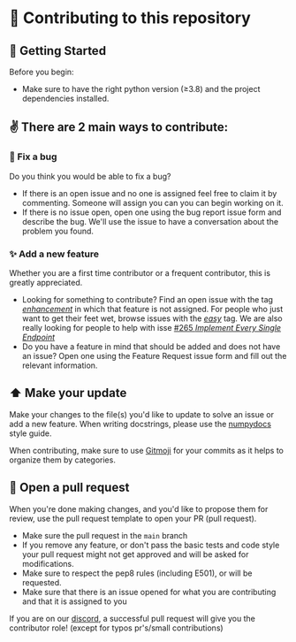 # :tada: Contributing to this repository

## 🏁 Getting Started

Before you begin:

* Make sure to have the right python version (≥3.8)
and the project dependencies installed.

## :v: There are 2 main ways to contribute:

### :bug: Fix a bug
Do you think you would be able to fix a bug?
- If there is an open issue and no one is assigned feel free to claim it by commenting. 
Someone will assign you can you can begin working on it.
- If there is no issue open, open one using the bug report issue form and describe the bug.
We'll use the issue to have a conversation about the problem you found.

### :sparkles: Add a new feature
Whether you are a first time contributor or a frequent contributor, this is greatly appreciated.
- Looking for something to contribute? Find an open issue with the tag [_enhancement_](https://github.com/Pincer-org/Pincer/labels/enhancement) in which that feature is not assigned.
For people who just want to get their feet wet, browse issues with the [_easy_](https://github.com/Pincer-org/Pincer/labels/easy) tag.
We are also really looking for people to help with isse [#265 *Implement Every Single Endpoint*](https://github.com/Pincer-org/Pincer/issues/265)
- Do you have a feature in mind that should be added and does not have an issue? Open one using the Feature Request issue form and fill out the relevant information. 

## :arrow_up: Make your update
Make your changes to the file(s) you'd like to update to solve an issue
or add a new feature. When writing docstrings, please use the 
[numpydocs](https://numpydoc.readthedocs.io/en/latest/format.html) style guide.

When contributing, make sure to use [Gitmoji](https://gitmoji.dev/) for your commits as it 
helps to organize them by categories.

## :envelope_with_arrow:  Open a pull request
When you're done making changes,
and you'd like to propose them for review,
use the pull request template to open your PR (pull request).

* Make sure the pull request in the `main` branch
* If you remove any feature, or don't pass the basic tests and code style your
pull request might not get approved and will be asked for modifications.
* Make sure to respect the pep8 rules (including E501), or will be requested.
* Make sure that there is an issue opened for what you are contributing and that it is assigned to you

If you are on our [discord](https://discord.gg/pincer), a successful pull request will give you the 
contributor role! (except for typos pr's/small contributions)
